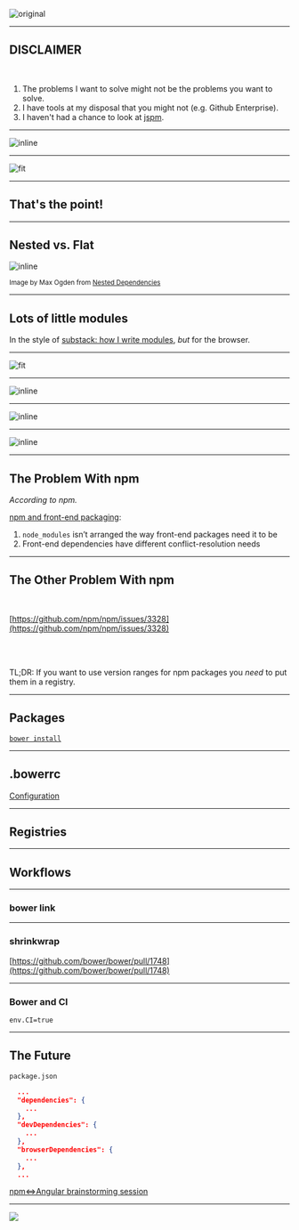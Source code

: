 ![original](./bower-logo.png)

---

## DISCLAIMER

<br/>

1. The problems I want to solve might not be the problems you want to solve.
1. I have tools at my disposal that you might not (e.g. Github Enterprise).
1. I haven't had a chance to look at [jspm](http://jspm.io/).

---

![inline](bower-is-a-cancer.png)

---

![fit](build-error.png)

---

## That's the point!

---

## Nested vs. Flat

![inline](./flat-vs-nested-deps.png)

<sub>Image by Max Ogden from [Nested Dependencies](http://maxogden.com/nested-dependencies.html)</sub>

---

## Lots of little modules

In the style of [substack: how I write modules](http://substack.net/how_I_write_modules), _but_ for the browser.

---

![fit](http://blog.cubettech.com/wp-content/uploads/2014/11/Capture.png)

---

![inline](./question.png)

---

![inline](./rob-dodson.png)

---

![inline](./addy-osmani.png)

---

## The Problem With npm

*According to npm.*

[npm and front-end packaging](http://blog.npmjs.org/post/101775448305/npm-and-front-end-packaging):

1. `node_modules` isn’t arranged the way front-end packages need it to be
1. Front-end dependencies have different conflict-resolution needs

---

## The Other Problem With npm

<br/>

[https://github.com/npm/npm/issues/3328](https://github.com/npm/npm/issues/3328)

<br/>
<br/>

TL;DR: If you want to use version ranges for npm packages
you _need_ to put them in a registry.

---

## Packages

[`bower install`](http://bower.io/docs/api/#install)

---

## .bowerrc

[Configuration](http://bower.io/docs/config/)

---

## Registries

---

## Workflows

---

### bower link

---

### shrinkwrap

[https://github.com/bower/bower/pull/1748](https://github.com/bower/bower/pull/1748)

---

### Bower and CI

`env.CI=true`

---

## The Future

`package.json`

```json
  ...
  "dependencies": {
    ...
  },
  "devDependencies": {
    ...
  },
  "browserDependencies": {
    ...
  },
  ...
```

[npm⇔Angular brainstorming session](https://github.com/npm/npm/wiki/npm%E2%87%94Angular-brainstorming-session)

---

![](https://www.youtube.com/watch?v=HO1dqfQsAuY)
